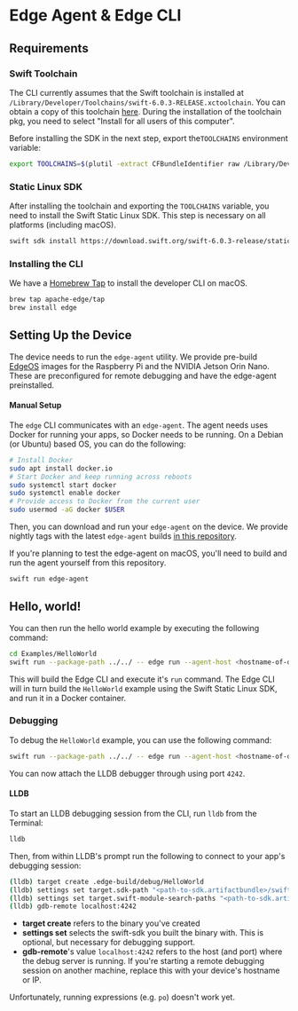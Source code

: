 # Edge Agent & Edge CLI

## Requirements

### Swift Toolchain

The CLI currently assumes that the Swift toolchain is installed at `/Library/Developer/Toolchains/swift-6.0.3-RELEASE.xctoolchain`. You can obtain a copy of this toolchain [here](https://download.swift.org/swift-6.0.3-release/xcode/swift-6.0.3-RELEASE/swift-6.0.3-RELEASE-osx.pkg). During the installation of the toolchain pkg, you need to select "Install for all users of this computer".

Before installing the SDK in the next step, export the`TOOLCHAINS` environment variable:

```sh
export TOOLCHAINS=$(plutil -extract CFBundleIdentifier raw /Library/Developer/Toolchains/swift-6.0.3-RELEASE.xctoolchain/Info.plist)
```

### Static Linux SDK

After installing the toolchain and exporting the `TOOLCHAINS` variable, you need to install the Swift Static Linux SDK. This step is necessary on all platforms (including macOS).

```sh
swift sdk install https://download.swift.org/swift-6.0.3-release/static-sdk/swift-6.0.3-RELEASE/swift-6.0.3-RELEASE_static-linux-0.0.1.artifactbundle.tar.gz --checksum 67f765e0030e661a7450f7e4877cfe008db4f57f177d5a08a6e26fd661cdd0bd
```

### Installing the CLI

We have a [Homebrew Tap](https://github.com/apache-edge/homebrew-tap) to install the developer CLI on macOS.

```sh
brew tap apache-edge/tap
brew install edge
```

## Setting Up the Device

The device needs to run the `edge-agent` utility. We provide pre-build [EdgeOS](https://edgeos.io) images for the Raspberry Pi and the NVIDIA Jetson Orin Nano. These are preconfigured for remote debugging and have the edge-agent preinstalled.

#### Manual Setup

The `edge` CLI communicates with an `edge-agent`. The agent needs uses Docker for running your apps, so Docker needs to be running.
On a Debian (or Ubuntu) based OS, you can do the following:

```sh
# Install Docker
sudo apt install docker.io
# Start Docker and keep running across reboots
sudo systemctl start docker
sudo systemctl enable docker
# Provide access to Docker from the current user
sudo usermod -aG docker $USER
```

Then, you can download and run your `edge-agent` on the device. We provide nightly tags with the latest `edge-agent` builds [in this repository](https://github.com/apache-edge/edge-agent/tags).

If you're planning to test the edge-agent on macOS, you'll need to build and run the agent yourself from this repository.

```sh
swift run edge-agent
```

## Hello, world!

You can then run the hello world example by executing the following command:

```sh
cd Examples/HelloWorld
swift run --package-path ../../ -- edge run --agent-host <hostname-of-device>
```

This will build the Edge CLI and execute it's `run` command. The Edge CLI will in turn build the
`HelloWorld` example using the Swift Static Linux SDK, and run it in a Docker container.

### Debugging

To debug the `HelloWorld` example, you can use the following command:

```sh
swift run --package-path ../../ -- edge run --agent-host <hostname-of-device> --debug
```

You can now attach the LLDB debugger through using port `4242`.

#### LLDB

To start an LLDB debugging session from the CLI, run `lldb` from the Terminal:

```sh
lldb
```

Then, from within LLDB's prompt run the following to connect to your app's debugging session:

```sh
(lldb) target create .edge-build/debug/HelloWorld
(lldb) settings set target.sdk-path "<path-to-sdk.artifactbundle>/swift-6.0.3-RELEASE_static-linux-0.0.1/swift-linux-musl/musl-1.2.5.sdk/aarch64"
(lldb) settings set target.swift-module-search-paths "<path-to-sdk.artifactbundle>/swift-6.0.3-RELEASE_static-linux-0.0.1/swift-linux-musl/musl-1.2.5.sdk/aarch64/usr/lib/swift_static/linux-static"
(lldb) gdb-remote localhost:4242
```

- **target create** refers to the binary you've created
- **settings set** selects the swift-sdk you built the binary with. This is optional, but necessary for debugging support.
- **gdb-remote**'s value `localhost:4242` refers to the host (and port) where the debug server is running. If you're starting a remote debugging session on another machine, replace this with your device's hostname or IP.

Unfortunately, running expressions (e.g. `po`) doesn't work yet.

